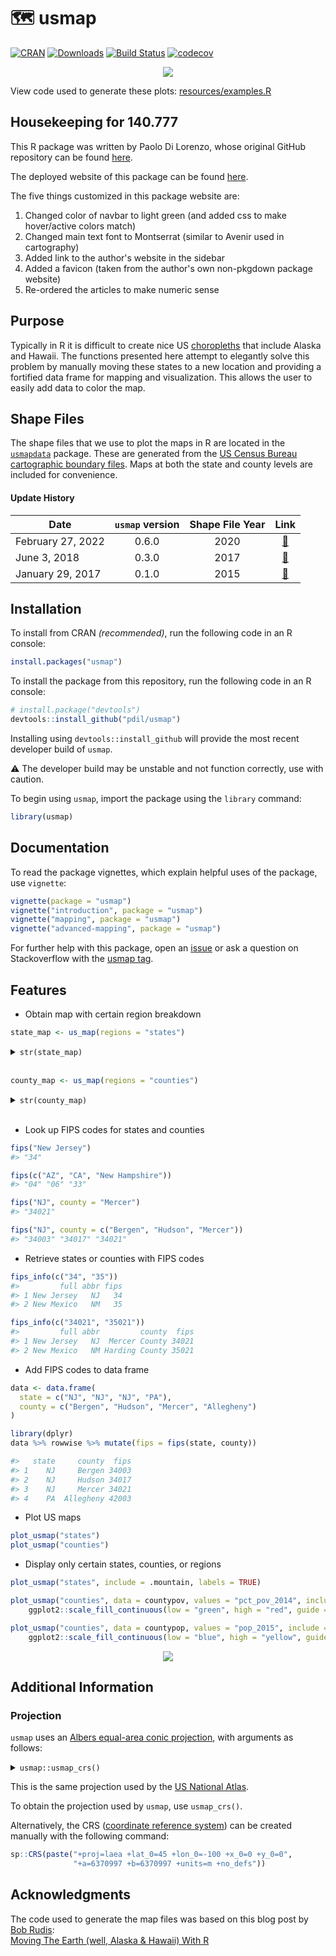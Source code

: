 # 🗺 usmap
[![CRAN](http://www.r-pkg.org/badges/version/usmap?color=blue)](https://cran.r-project.org/package=usmap) [![Downloads](http://cranlogs.r-pkg.org/badges/grand-total/usmap)](https://cran.r-project.org/package=usmap) [![Build Status](https://img.shields.io/endpoint.svg?url=https%3A%2F%2Factions-badge.atrox.dev%2Fpdil%2Fusmap%2Fbadge%3Fref%3Dmaster&style=popout&label=build)](https://actions-badge.atrox.dev/pdil/usmap/goto?ref=master) [![codecov](https://codecov.io/gh/pdil/usmap/branch/master/graph/badge.svg)](https://app.codecov.io/gh/pdil/usmap)

<p align="center"><img src="https://raw.githubusercontent.com/pdil/usmap/master/resources/example-plots.png" /></p>

View code used to generate these plots: [resources/examples.R](https://github.com/pdil/usmap/blob/master/resources/examples.R)

## Housekeeping for 140.777
This R package was written by Paolo Di Lorenzo, whose original GitHub repository can be found [here](https://github.com/pdil/usmap).

The deployed website of this package can be found [here](https://jhu-statprogramming-fall-2022.github.io/biostat840-project3-pkgdown-alxhzhong).

The five things customized in this package website are:

1. Changed color of navbar to light green (and added css to make hover/active colors match)
2. Changed main text font to Montserrat (similar to Avenir used in cartography)
3. Added link to the author's website in the sidebar
4. Added a favicon (taken from the author's own non-pkgdown package website)
5. Re-ordered the articles to make numeric sense

## Purpose
Typically in R it is difficult to create nice US [choropleths](https://en.wikipedia.org/wiki/Choropleth_map) that include Alaska and Hawaii. The functions presented here attempt to elegantly solve this problem by manually moving these states to a new location and providing a fortified data frame for mapping and visualization. This allows the user to easily add data to color the map.

## Shape Files
The shape files that we use to plot the maps in R are located in the [`usmapdata`](https://github.com/pdil/usmapdata) package. These are generated from the [US Census Bureau cartographic boundary files](https://www.census.gov/geographies/mapping-files/time-series/geo/cartographic-boundary.html). Maps at both the state and county levels are included for convenience.

#### Update History

| Date              | `usmap` version | Shape File Year | Link |
| ---               | :-:             | :-:             | :-:  |
| February 27, 2022 | 0.6.0           | 2020            | [🔗](https://www.census.gov/geographies/mapping-files/time-series/geo/cartographic-boundary.2020.html) |
| June 3, 2018      | 0.3.0           | 2017            | [🔗](https://www.census.gov/geographies/mapping-files/time-series/geo/carto-boundary-file.2017.html)   |
| January 29, 2017  | 0.1.0           | 2015            | [🔗](https://www.census.gov/geographies/mapping-files/time-series/geo/carto-boundary-file.2015.html)   |

## Installation
To install from CRAN _(recommended)_, run the following code in an R console:
```r
install.packages("usmap")
```
To install the package from this repository, run the following code in an R console:
```r
# install.package("devtools")
devtools::install_github("pdil/usmap")
```
Installing using `devtools::install_github` will provide the most recent developer build of `usmap`.

⚠️ The developer build may be unstable and not function correctly, use with caution.

To begin using `usmap`, import the package using the `library` command:
```r
library(usmap)
```

## Documentation

To read the package vignettes, which explain helpful uses of the package, use `vignette`:
```r
vignette(package = "usmap")
vignette("introduction", package = "usmap")
vignette("mapping", package = "usmap")
vignette("advanced-mapping", package = "usmap")
```

For further help with this package, open an [issue](https://github.com/pdil/usmap/issues) or ask a question on Stackoverflow with the [usmap tag](https://stackoverflow.com/questions/tagged/usmap).

## Features
* Obtain map with certain region breakdown
```r
state_map <- us_map(regions = "states")
```
<details>
  <summary><code>str(state_map)</code></summary>

  ```r
  #> 'data.frame':	13696 obs. of  9 variables:
  #> $ x    : num  1093752 1093244 1093125 1092939 1092914 ...
  #> $ y    : num  -1378545 -1374233 -1360891 -1341458 -1338952 ...
  #> $ order: int  1 2 3 4 5 6 7 8 9 10 ...
  #> $ hole : logi  FALSE FALSE FALSE FALSE FALSE FALSE ...
  #> $ piece: int  1 1 1 1 1 1 1 1 1 1 ...
  #> $ group: chr  "01.1" "01.1" "01.1" "01.1" ...
  #> $ fips : chr  "01" "01" "01" "01" ...
  #> $ abbr : chr  "AL" "AL" "AL" "AL" ...
  #> $ full : chr  "Alabama" "Alabama" "Alabama" "Alabama" ...
  ```
</details><br>

```r
county_map <- us_map(regions = "counties")
```
<details>
  <summary><code>str(county_map)</code></summary>

  ```r
  #> 'data.frame':	55097 obs. of  10 variables:
  #> $ x     : num  811200 829408 828835 855600 859265 ...
  #> $ y     : num  -821207 -819722 -814641 -811770 -846158 ...
  #> $ order : int  1 2 3 4 5 6 7 8 9 10 ...
  #> $ hole  : logi  FALSE FALSE FALSE FALSE FALSE FALSE ...
  #> $ piece : int  1 1 1 1 1 1 1 1 1 1 ...
  #> $ group : chr  "01001.1" "01001.1" "01001.1" "01001.1" ...
  #> $ fips  : chr  "01001" "01001" "01001" "01001" ...
  #> $ abbr  : chr  "AL" "AL" "AL" "AL" ...
  #> $ full  : chr  "Alabama" "Alabama" "Alabama" "Alabama" ...
  #> $ county: chr  "Autauga County" "Autauga County" "Autauga County" "Autauga County" ...
  ```
</details><br>

* Look up FIPS codes for states and counties
```r
fips("New Jersey")
#> "34"

fips(c("AZ", "CA", "New Hampshire"))
#> "04" "06" "33"

fips("NJ", county = "Mercer")
#> "34021"

fips("NJ", county = c("Bergen", "Hudson", "Mercer"))
#> "34003" "34017" "34021"
```
* Retrieve states or counties with FIPS codes
```r
fips_info(c("34", "35"))
#>         full abbr fips
#> 1 New Jersey   NJ   34 
#> 2 New Mexico   NM   35

fips_info(c("34021", "35021"))
#>         full abbr         county  fips
#> 1 New Jersey   NJ  Mercer County 34021
#> 2 New Mexico   NM Harding County 35021
```

* Add FIPS codes to data frame
```r
data <- data.frame(
  state = c("NJ", "NJ", "NJ", "PA"),
  county = c("Bergen", "Hudson", "Mercer", "Allegheny")
)

library(dplyr)
data %>% rowwise %>% mutate(fips = fips(state, county))

#>   state     county  fips
#> 1    NJ     Bergen 34003
#> 2    NJ     Hudson 34017
#> 3    NJ     Mercer 34021
#> 4    PA  Allegheny 42003
```

* Plot US maps
```r
plot_usmap("states")
plot_usmap("counties")
```
* Display only certain states, counties, or regions
```r
plot_usmap("states", include = .mountain, labels = TRUE)

plot_usmap("counties", data = countypov, values = "pct_pov_2014", include = "FL") +
    ggplot2::scale_fill_continuous(low = "green", high = "red", guide = FALSE)

plot_usmap("counties", data = countypop, values = "pop_2015", include = .new_england) + 
    ggplot2::scale_fill_continuous(low = "blue", high = "yellow", guide = FALSE)
```
<p align="center"><img src="https://raw.githubusercontent.com/pdil/usmap/master/resources/example-usage.png" /></p>

## Additional Information

### Projection
`usmap` uses an [Albers equal-area conic projection](https://en.wikipedia.org/wiki/Albers_projection), with arguments as follows:

<details>
  <summary><code>usmap::usmap_crs()</code></summary>
  
  ```
  #> Coordinate Reference System:
  #> Deprecated Proj.4 representation:
  #>  +proj=laea +lat_0=45 +lon_0=-100 +x_0=0 +y_0=0 +ellps=sphere
  #> +units=m +no_defs 
  #> WKT2 2019 representation:
  #> PROJCRS["unknown",
  #>     BASEGEOGCRS["unknown",
  #>         DATUM["unknown",
  #>             ELLIPSOID["Normal Sphere (r=6370997)",6370997,0,
  #>                 LENGTHUNIT["metre",1,
  #>                     ID["EPSG",9001]]]],
  #>         PRIMEM["Greenwich",0,
  #>             ANGLEUNIT["degree",0.0174532925199433],
  #>             ID["EPSG",8901]]],
  #>     CONVERSION["unknown",
  #>         METHOD["Lambert Azimuthal Equal Area (Spherical)",
  #>             ID["EPSG",1027]],
  #>         PARAMETER["Latitude of natural origin",45,
  #>             ANGLEUNIT["degree",0.0174532925199433],
  #>             ID["EPSG",8801]],
  #>         PARAMETER["Longitude of natural origin",-100,
  #>             ANGLEUNIT["degree",0.0174532925199433],
  #>             ID["EPSG",8802]],
  #>         PARAMETER["False easting",0,
  #>             LENGTHUNIT["metre",1],
  #>             ID["EPSG",8806]],
  #>         PARAMETER["False northing",0,
  #>             LENGTHUNIT["metre",1],
  #>             ID["EPSG",8807]]],
  #>     CS[Cartesian,2],
  #>         AXIS["(E)",east,
  #>             ORDER[1],
  #>             LENGTHUNIT["metre",1,
  #>                 ID["EPSG",9001]]],
  #>         AXIS["(N)",north,
  #>             ORDER[2],
  #>             LENGTHUNIT["metre",1,
  #>                 ID["EPSG",9001]]]] 
  ```
</details>

This is the same projection used by the [US National Atlas](https://epsg.io/2163).

To obtain the projection used by `usmap`, use `usmap_crs()`.

Alternatively, the CRS ([coordinate reference system](https://www.nceas.ucsb.edu/sites/default/files/2020-04/OverviewCoordinateReferenceSystems.pdf)) can be created manually with the following command:
```r
sp::CRS(paste("+proj=laea +lat_0=45 +lon_0=-100 +x_0=0 +y_0=0",
              "+a=6370997 +b=6370997 +units=m +no_defs"))
```

## Acknowledgments
The code used to generate the map files was based on this blog post by [Bob Rudis](https://github.com/hrbrmstr):    
[Moving The Earth (well, Alaska & Hawaii) With R](https://rud.is/b/2014/11/16/moving-the-earth-well-alaska-hawaii-with-r/)
